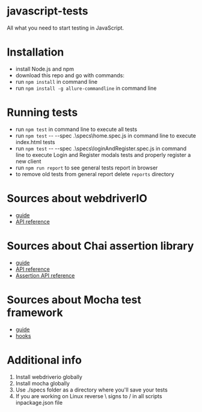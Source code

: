 # javascript-tests
All what you need to start testing in JavaScript.

# Installation
- install Node.js and npm
- download this repo and go with commands:
- run `npm install` in command line
- run `npm install -g allure-commandline` in command line

# Running tests
- run `npm test` in command line to execute all tests
- run `npm test` -- --spec .\specs\home.spec.js in command line to execute index.html tests
- run `npm test` -- --spec .\specs\loginAndRegister.spec.js in command line to execute Login and Register modals tests and properly register a new client
- run `npm run report` to see general tests report in browser
- to remove old tests from general report delete `reports` directory

# Sources about webdriverIO
- [guide](http://webdriver.io/guide.html)
- [API reference](http://webdriver.io/api.html)

# Sources about Chai assertion library
- [guide](http://chaijs.com/guide/)
- [API reference](http://chaijs.com/api/)
- [Assertion API reference](http://chaijs.com/api/assert)

# Sources about Mocha test framework
- [guide](https://mochajs.org)
- [hooks](https://mochajs.org/#hooks)

# Additional info
1. Install webdriverio globally </br>
2. Install mocha globally </br>
3. Use ./specs folder as a directory where you'll save your tests </br>
4. If you are working on Linux reverse \ signs to / in all scripts inpackage.json file
